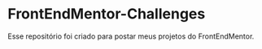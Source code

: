 # FrontEndMentor-Challenges
Esse repositório foi criado para postar meus projetos do FrontEndMentor.

